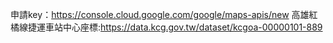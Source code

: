 申請key：https://console.cloud.google.com/google/maps-apis/new
高雄紅橘線捷運車站中心座標:https://data.kcg.gov.tw/dataset/kcgoa-00000101-889
